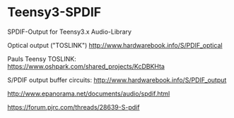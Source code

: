 # Teensy3-SPDIF
SPDIF-Output for Teensy3.x Audio-Library

Optical output ("TOSLINK")
http://www.hardwarebook.info/S/PDIF_optical

Pauls Teensy TOSLINK:
https://www.oshpark.com/shared_projects/KcDBKHta


S/PDIF output buffer circuits:
http://www.hardwarebook.info/S/PDIF_output

http://www.epanorama.net/documents/audio/spdif.html


https://forum.pjrc.com/threads/28639-S-pdif
